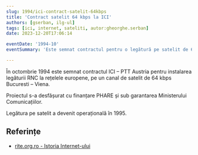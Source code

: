 ```yaml
---
slug: 1994/ici-contract-satelit-64kbps
title: 'Contract satelit 64 kbps la ICI'
authors: [gserban, ilg-ul]
tags: [ici, internet, sateliti, autor:gheorghe.serban]
date: 2023-12-20T17:06:14

eventDate: '1994-10'
eventSummary: 'Este semnat contractul pentru o legătură pe satelit de 64 kbps la ICI'

---
```


În octombrie 1994 este semnat contractul ICI – PTT Austria pentru
instalarea legăturii RNC la rețelele europene, pe un canal de satelit
de 64 kbps Bucuresti – Viena.

<!-- truncate -->

Proiectul s-a desfășurat cu finanțare PHARE și sub garantarea
Ministerului Comunicațiilor.

Legătura pe satelit a devenit operațională în 1995.

## Referințe

- [rite.org.ro - Istoria Internet-ului](https://rite.org.ro/istoria-internetului/)
